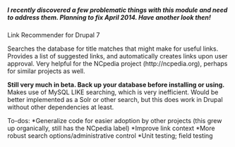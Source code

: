 <h5>I recently discovered a few problematic things with this module and need to
address them. Planning to fix April 2014. Have another look then!</h5>

<p>Link Recommender for Drupal 7</p>

<p>Searches the database for title matches that might make for useful links. 
Provides a list of suggested links, and automatically creates links upon user 
approval. Very helpful for the NCpedia project (http://ncpedia.org), perhaps for 
similar projects as well.</p>

<p><strong>Still very much in beta. Back up your database before installing or using.</strong>
Makes use of MySQL LIKE searching, which is very inefficient. Would be better 
implemented as a Solr or other search, but this does work in Drupal without other
dependencies at least.</p>

<p>To-dos:
*Generalize code for easier adoption by other projects (this grew up 
organically, still has the NCpedia label)
*Improve link context
*More robust search options/administrative control
*Unit testing; field testing</p>
